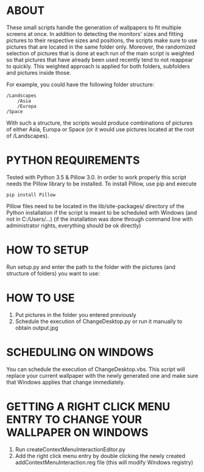 # ABOUT #
These small scripts handle the generation of wallpapers to fit multiple screens at once.
In addition to detecting the monitors' sizes and fitting pictures to their respective sizes and positions, the scripts make sure to use pictures that are located in the same folder only. 
Moreover, the randomized selection of pictures that is done at each run of the main script is weighted so that pictures that have already been used recently tend to not reappear to quickly.
This weighted approach is applied for both folders, subfolders and pictures inside those.

For example, you could have the following folder structure:

    /Landscapes
	    /Asia
		/Europa
	/Space
	
With such a structure, the scripts would produce combinations of pictures of either Asia, Europa or Space (or it would use pictures located at the root of /Landscapes).

# PYTHON REQUIREMENTS #
Tested with Python 3.5 & Pillow 3.0.
In order to work properly this script needs the Pillow library to be installed.
To install Pillow, use pip and execute 

    pip install Pillow
	
Pillow files need to be located in the lib/site-packages/ directory of the Python installation if the script is meant to be scheduled with Windows (and not in C:/Users/...) (if the installation was done through command line with administrator rights, everything should be ok directly)

# HOW TO SETUP #
Run setup.py and enter the path to the folder with the pictures (and structure of folders) you want to use:

# HOW TO USE #
1. Put pictures in the folder you entered previously
2. Schedule the execution of ChangeDesktop.py or run it manually to obtain output.jpg

# SCHEDULING ON WINDOWS #
You can schedule the execution of ChangeDesktop.vbs. This script will replace your current wallpaper with the newly generated one and make sure that Windows applies that change immediately.

# GETTING A RIGHT CLICK MENU ENTRY TO CHANGE YOUR WALLPAPER ON WINDOWS #
1. Run createContextMenuInteractionEditor.py
2. Add the right click menu entry by double clicking the newly created addContextMenuInteraction.reg file (this will modify Windows registry)
